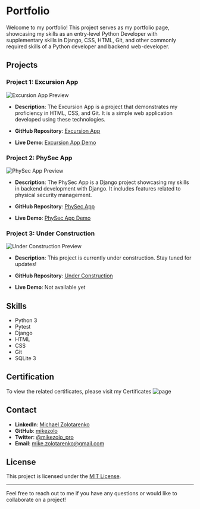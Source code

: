 # Portfolio

Welcome to my portfolio! This project serves as my portfolio page, showcasing my skills as an entry-level Python Developer with supplementary skills in Django, CSS, HTML, Git, and other commonly required skills of a Python developer and backend web-developer.

## Projects

### Project 1: Excursion App
![Excursion App Preview](https://mikezolo.github.io/portfolio/resources/excursion-preview1.png)

- **Description**: 
  The Excursion App is a project that demonstrates my proficiency in HTML, CSS, and Git. It is a simple web application developed using these technologies.
  
- **GitHub Repository**: [Excursion App](https://github.com/mikezolo/excursion)
- **Live Demo**: [Excursion App Demo](https://mikezolo.github.io/excursion)

### Project 2: PhySec App
![PhySec App Preview](/physec-preview.png)

- **Description**: 
  The PhySec App is a Django project showcasing my skills in backend development with Django. It includes features related to physical security management.
  
- **GitHub Repository**: [PhySec App](https://github.com/mikezolo/physec)
- **Live Demo**: [PhySec App Demo](https://mikezolo.github.io/physec)

### Project 3: Under Construction
![Under Construction Preview](/path/to/under-construction-preview.png)

- **Description**: 
  This project is currently under construction. Stay tuned for updates!
  
- **GitHub Repository**: [Under Construction](https://github.com/mikezolo/other)
- **Live Demo**: Not available yet

## Skills

- Python 3
- Pytest
- Django
- HTML
- CSS
- Git
- SQLite 3

## Certification
To view the related certificates, please visit my Certificates ![page](https://mikezolo/github.io/certificates)

## Contact

- **LinkedIn**: [Michael Zolotarenko](https://www.linkedin.com/in/mikezolo/)
- **GitHub**: [mikezolo](https://github.com/mikezolo/)
- **Twitter**: [@mikezolo_pro](https://twitter.com/mikezolo_pro)
- **Email**: [mike.zolotarenko@gmail.com](mailto:mike.zolotarenko@gmail.com)

## License

This project is licensed under the [MIT License](https://github.com/mikezolo/mikezolo.github.io/blob/main/LICENSE).

---

Feel free to reach out to me if you have any questions or would like to collaborate on a project!
